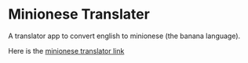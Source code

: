# Minionese Translater

A translator app to convert english to minionese (the banana language).

Here is the [minionese translator link](https://mvganeshkumar-minionese-translator.netlify.app "Minionese translator app")
